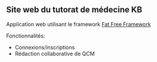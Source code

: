 ## Site web du tutorat de médecine KB

Application web utilisant le framework [Fat Free Framework](http://fatfreeframework.com/)

Fonctionnalités:
* Connexions/inscriptions
* Rédaction collaborative de QCM
